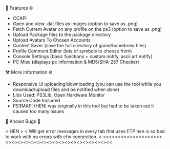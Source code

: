 🚀 Features 🌐

- CCAPI 
- Open and view .dat files as images (option to save as .png)
- Fetch Current Avatar on any profile on the ps3 (option to save as .png)
- Upload Package files to the package directory
- Upload Avatars To Chosen Accounts
- Content Saver (save the full directory of game/homebrew files)
- Profile Comment Editor (lots of symbols to choose from)
- Console Settings (basic functions + custom notify, ascii art notify)
- PC Misc (displays pc information & MD5/SHA-257 Checker)
   
🛠️ More information ⚙️

+ Responsive UI uploading/downloading (you can use the tool while you download/upload files and be notified when done)
+ Libs Used:
  PS3Lib, Open Hardware Monitor
+ Source Code Included
+ PS3MAPI (HEN) was originally in this tool but had to be taken out it caused too many issues 

🐛 Known Bugs 🐛

< HEN >
< Will get error messages in every tab that uses FTP
  hen is so bad to work with no errors with cfw connection.
< >><><><><><><><><><><><><><><><><><><><><><><><><><><><<